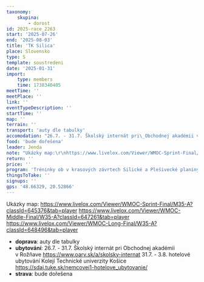 ```yaml
---
taxonomy:
    skupina:
        - dorost
id: 2025-race_2263
start: '2025-07-26'
end: '2025-08-03'
title: 'TK Silica'
place: Slovensko
type: S
template: soustredeni
date: '2025-01-31'
import:
    type: members
    time: 1738340405
meetTime: ''
meetPlace: ''
link: ''
eventTypeDescription: ''
startTime: ''
map: ''
terrain: ''
transport: 'auty dle tabulky'
accomodation: "26.7. - 31.7. Školský internát pri\_Obchodnej akadémii v\_Rožňave https://www.oarv.sk/a/skolsky-internat\r\n31.7. - 3.8. hotelové ubytování Kolejí Technické univerzity Košice https://sdaj.tuke.sk/nemcovej1-hotelove_ubytovanie/"
food: 'bude dořešena'
leader: Jenda
note: "Ukázky map:\r\nhttps://www.livelox.com/Viewer/WMOC-Sprint-Final/M35-A?classId=645376&tab=player\r\nhttps://www.livelox.com/Viewer/WMOC-Middle-Final/W35-A?classId=647261&tab=player\r\nhttps://www.livelox.com/Viewer/WMOC-Long-Final/W35-A?classId=648496&tab=player"
return: ''
price: ''
program: 'Tréninky ob v krasových závrtech Silické a Plešivecké planiny, v terénech veteránského MS 2023. Druhá část v okolí Košic.'
thingsToTake: ''
signups: ''
gps: '48.66329, 20.52866'
---
```


Ukázky map:
https://www.livelox.com/Viewer/WMOC-Sprint-Final/M35-A?classId=645376&tab=player
https://www.livelox.com/Viewer/WMOC-Middle-Final/W35-A?classId=647261&tab=player
https://www.livelox.com/Viewer/WMOC-Long-Final/W35-A?classId=648496&tab=player
* **doprava**: auty dle tabulky
* **ubytování**: 26.7. - 31.7. Školský internát pri Obchodnej akadémii v Rožňave https://www.oarv.sk/a/skolsky-internat
31.7. - 3.8. hotelové ubytování Kolejí Technické univerzity Košice https://sdaj.tuke.sk/nemcovej1-hotelove_ubytovanie/
* **strava**: bude dořešena
